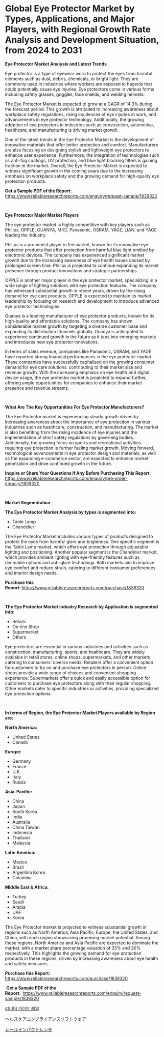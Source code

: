 <p><h1>Global Eye Protector Market by Types, Applications, and Major Players, with Regional Growth Rate Analysis and Development Situation, from 2024 to 2031</h1></p><p><strong>Eye Protector Market Analysis and Latest Trends</strong></p>
<p><p>Eye protector is a type of eyewear worn to protect the eyes from harmful elements such as dust, debris, chemicals, or bright light. They are commonly used in industries where workers are exposed to hazards that could potentially cause eye injuries. Eye protectors come in various forms including safety glasses, goggles, face shields, and welding helmets.</p><p>The Eye Protector Market is expected to grow at a CAGR of 14.3% during the forecast period. This growth is attributed to increasing awareness about workplace safety regulations, rising incidences of eye injuries at work, and advancements in eye protector technology. Additionally, the growing adoption of eye protectors in industries such as construction, automotive, healthcare, and manufacturing is driving market growth.</p><p>One of the latest trends in the Eye Protector Market is the development of innovative materials that offer better protection and comfort. Manufacturers are also focusing on designing stylish and lightweight eye protectors to enhance user experience. Furthermore, the integration of technologies such as anti-fog coatings, UV protection, and blue light blocking filters is gaining traction in the market. Overall, the Eye Protector Market is expected to witness significant growth in the coming years due to the increasing emphasis on workplace safety and the growing demand for high-quality eye protection products.</p></p>
<p><strong>Get a Sample PDF of the Report:&nbsp;</strong> <a href="https://www.reliableresearchreports.com/enquiry/request-sample/1839320">https://www.reliableresearchreports.com/enquiry/request-sample/1839320</a></p>
<p>&nbsp;</p>
<p><strong>Eye Protector Major Market Players</strong></p>
<p><p>The eye protector market is highly competitive with key players such as Philips, OPPLE, GUANYA, MKD, Panasonic, OSRAM, YAGE, LIAN, and YAGE leading the industry. </p><p>Philips is a prominent player in the market, known for its innovative eye protector products that offer protection from harmful blue light emitted by electronic devices. The company has experienced significant market growth due to the increasing awareness of eye health issues caused by prolonged screen time. Philips is projected to continue expanding its market presence through product innovations and strategic partnerships.</p><p>OPPLE is another major player in the eye protector market, specializing in a wide range of lighting solutions with eye protection features. The company has witnessed substantial growth in recent years, driven by the rising demand for eye care products. OPPLE is expected to maintain its market leadership by focusing on research and development to introduce advanced eye protector technologies.</p><p>Guanya is a leading manufacturer of eye protector products, known for its high-quality and affordable solutions. The company has shown considerable market growth by targeting a diverse customer base and expanding its distribution channels globally. Guanya is anticipated to experience continued growth in the future as it taps into emerging markets and introduces new eye protector innovations.</p><p>In terms of sales revenue, companies like Panasonic, OSRAM, and YAGE have reported strong financial performances in the eye protector market. These companies have successfully capitalized on the growing consumer demand for eye care solutions, contributing to their market size and revenue growth. With the increasing emphasis on eye health and digital device usage, the eye protector market is projected to expand further, offering ample opportunities for companies to enhance their market presence and revenue streams.</p></p>
<p>&nbsp;</p>
<p><strong>What Are The Key Opportunities For Eye Protector Manufacturers?</strong></p>
<p><p>The Eye Protector market is experiencing steady growth driven by increasing awareness about the importance of eye protection in various industries such as healthcare, construction, and manufacturing. The market is also benefiting from the rising incidence of eye injuries and the implementation of strict safety regulations by governing bodies. Additionally, the growing focus on sports and recreational activities requiring eye protection is further fueling market growth. Moving forward, technological advancements in eye protector design and materials, as well as the expanding e-commerce sector, are expected to enhance market penetration and drive continued growth in the future.</p></p>
<p><strong>Inquire or Share Your Questions If Any Before Purchasing This Report:</strong> <a href="https://www.reliableresearchreports.com/enquiry/pre-order-enquiry/1839320">https://www.reliableresearchreports.com/enquiry/pre-order-enquiry/1839320</a></p>
<p>&nbsp;</p>
<p><strong>Market Segmentation</strong></p>
<p><strong>The Eye Protector Market Analysis by types is segmented into:</strong></p>
<p><ul><li>Table Lamp</li><li>Chandelier</li></ul></p>
<p><p>The Eye Protector Market includes various types of products designed to protect the eyes from harmful glare and brightness. One specific segment is the Table Lamp market, which offers eye protection through adjustable lighting and positioning. Another popular segment is the Chandelier market, which provides ambient lighting with eye-friendly features such as dimmable options and anti-glare technology. Both markets aim to improve eye comfort and reduce strain, catering to different consumer preferences and interior design needs.</p></p>
<p><strong>Purchase this Report:&nbsp;</strong><a href="https://www.reliableresearchreports.com/purchase/1839320">https://www.reliableresearchreports.com/purchase/1839320</a></p>
<p>&nbsp;</p>
<p><strong>The Eye Protector Market Industry Research by Application is segmented into:</strong></p>
<p><ul><li>Retails</li><li>On-line Shop</li><li>Supermarket</li><li>Others</li></ul></p>
<p><p>Eye protectors are essential in various industries and activities such as construction, manufacturing, sports, and healthcare. They are widely available in retail stores, online shops, supermarkets, and other markets catering to consumers' diverse needs. Retailers offer a convenient option for customers to try on and purchase eye protectors in person. Online shops provide a wide range of choices and convenient shopping experience. Supermarkets offer a quick and easily accessible option for customers to purchase eye protectors along with their regular shopping. Other markets cater to specific industries or activities, providing specialized eye protection options.</p></p>
<p>&nbsp;</p>
<p><strong>In terms of Region, the Eye Protector Market Players available by Region are:</strong></p>
<p>
    <p> <strong> North America: </strong>
        <ul>
            <li>United States</li>
            <li>Canada</li>
        </ul>
        </p> 
    <p> <strong> Europe: </strong>
        <ul>
            <li>Germany</li>
            <li>France</li>
            <li>U.K.</li>
            <li>Italy</li>
            <li>Russia</li>
        </ul>
        </p> 
    <p> <strong> Asia-Pacific: </strong>
        <ul>
            <li>China</li>
            <li>Japan</li>
            <li>South Korea</li>
            <li>India</li>
            <li>Australia</li>
            <li>China Taiwan</li>
            <li>Indonesia</li>
            <li>Thailand</li>
            <li>Malaysia</li>
        </ul>
        </p> 
    <p> <strong> Latin America: </strong>
        <ul>
            <li>Mexico</li>
            <li>Brazil</li>
            <li>Argentina Korea</li>
            <li>Colombia</li>
        </ul>
        </p> 
    <p> <strong> Middle East & Africa: </strong>
        <ul>
            <li>Turkey</li>
            <li>Saudi</li>
            <li>Arabia</li>
            <li>UAE</li>
            <li>Korea</li>
        </ul>
    </p>
    </p>
<p><p>The Eye Protector market is projected to witness substantial growth in regions such as North America, Asia Pacific, Europe, the United States, and China, with each region showcasing promising market potential. Among these regions, North America and Asia Pacific are expected to dominate the market, with a market share percentage valuation of 35% and 30% respectively. This highlights the growing demand for eye protection products in these regions, driven by increasing awareness about eye health and safety measures.</p></p>
<p><strong>Purchase this Report: </strong><a href="https://www.reliableresearchreports.com/purchase/1839320">https://www.reliableresearchreports.com/purchase/1839320</a></p>
<p>&nbsp;<strong>Get a Sample PDF of the Report:&nbsp;&nbsp;</strong><a href="https://www.reliableresearchreports.com/enquiry/request-sample/1839320">https://www.reliableresearchreports.com/enquiry/request-sample/1839320</a></p>
<p><strong></strong></p>
<p><p><a href="https://medium.com/@prestoniegand56562023/%EC%A7%81%EC%84%A0-%EA%B0%80%EC%9D%B4%EB%93%9C-%EB%A0%88%EC%9D%BC-%EC%8B%9C%EC%9E%A5-%EC%9D%B8%EC%82%AC%EC%9D%B4%ED%8A%B8-%EC%8B%9C%EC%9E%A5-%ED%8A%B8%EB%A0%8C%EB%93%9C-%EC%84%B1%EC%9E%A5-2024%EB%85%84%EB%B6%80%ED%84%B0-2031%EB%85%84%EA%B9%8C%EC%A7%80-%EC%98%88%EC%B8%A1-2044de3c0bea">리니어 가이드 레일</a></p><p><a href="https://medium.com/@redsalmon1949/%E3%83%98%E3%83%AB%E3%82%B9%E3%82%B1%E3%82%A2%E3%82%B3%E3%83%B3%E3%83%97%E3%83%A9%E3%82%A4%E3%82%A2%E3%83%B3%E3%82%B9%E3%82%BD%E3%83%95%E3%83%88%E3%82%A6%E3%82%A7%E3%82%A2%E3%81%AE%E5%B8%82%E5%A0%B4%E8%A6%8F%E6%A8%A1-cagr-%E3%83%88%E3%83%AC%E3%83%B3%E3%83%89-2024-2030-da07e4f135e6">ヘルスケアコンプライアンスソフトウェア</a></p><p><a href="https://medium.com/@kaiyohnson76845/%E9%89%84%E9%81%93%E7%94%A8%E8%A1%9D%E6%92%83%E3%83%AC%E3%83%B3%E3%83%81%E5%B8%82%E5%A0%B4%E6%8C%87%E6%A8%99%E3%81%AE%E8%A7%A3%E8%AA%AD-%E5%B8%82%E5%A0%B4%E3%82%B7%E3%82%A7%E3%82%A2-%E3%83%88%E3%83%AC%E3%83%B3%E3%83%89-%E6%88%90%E9%95%B7%E3%83%91%E3%82%BF%E3%83%BC%E3%83%B3-8fd987ab8fd7">レールインパクトレンチ</a></p></p>